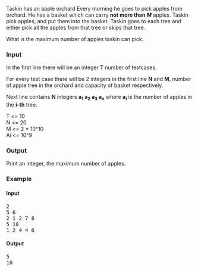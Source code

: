 <p>Taskin has an apple orchard Every morning he goes to pick apples from orchard. He has a basket which can carry <strong>not more than</strong>&nbsp;<strong><em>M</em></strong>&nbsp;apples. Taskin pick apples, and put them into the basket. Taskin goes to each tree and either pick all the apples from that tree or skips that tree.</p>

<p>What is the maximum number of apples taskin can pick.</p>

<h3>Input</h3>
<p>In the first line there will be an integer <strong>T&nbsp;</strong>number of testcases.</p>
<p>For every test case there will be 2 integers in the first line <strong>N</strong> and <strong>M</strong>, number of apple tree in the orchard and capacity of basket respectively.</p>
<p>Next line contains <strong>N</strong> integers <strong>a<sub>1</sub> a<sub>2</sub> a<sub>3</sub> a<sub>n</sub></strong>&nbsp;where <strong>a<sub>i</sub></strong> is the number of apples in the <strong>i-th</strong> tree.</p>
<p>T &lt;= 10<br>
N &lt;= 20<br>
M &lt;= 2 * 10^10<br>
Ai &lt;= 10^9</p>

<h3>Output</h3>
<p>Print an integer, the maximum number of apples.</p>
<h3>Example</h3>
<h4>Input</h4>
<pre>2
5 6
2 1 2 7 8
5 10
1 2 4 4 6
</pre>

<h4>Output</h4>
<pre>5
10
</pre>